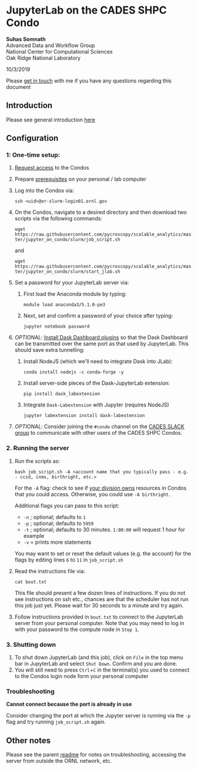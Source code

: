 # JupyterLab on the CADES SHPC Condo

**Suhas Somnath**<br>
Advanced Data and Workflow Group<br>
National Center for Computational Sciences<br>
Oak Ridge National Laboratory

10/3/2019

Please [get in touch](somnaths@ornl.gov) with me if you have any questions regarding this document

## Introduction
Please see general introduction [here](../README.md)

## Configuration
### 1: One-time setup:
1. [Request access](https://support.cades.ornl.gov/user-documentation/_book/condos/how-to-use/request-access.html)
   to the Condos
2. Prepare [prerequisites](https://support.cades.ornl.gov/user-documentation/_book/condos/how-to-use/prerequisites.html)
   on your personal / lab computer
3. Log into the Condos via:

   ``ssh <uid>@or-slurm-login01.ornl.gov``
4. On the Condos, navigate to a desired directory and then download two scripts via the following commands:
   
   ``wget https://raw.githubusercontent.com/pycroscopy/scalable_analytics/master/jupyter_on_condo/slurm/job_script.sh``
   
   and
   
   ``wget https://raw.githubusercontent.com/pycroscopy/scalable_analytics/master/jupyter_on_condo/slurm/start_jlab.sh``
   
5. Set a password for your JupyterLab server via:

   1. First load the Anaconda module by typing: 
      
      ``module load anaconda3/5.1.0-pe3``
   
   2. Next, set and confirm a password of your choice after typing:
     
      ``jupyter notebook password``
      
5. *OPTIONAL*: [Install Dask Dashboard plugins](https://jobqueue.dask.org/en/latest/interactive.html#install-jupyterlab)
   so that the Dask Dashboard can be transmitted over the same port as that
   used by JupyterLab. This should save extra tunnelling:
   
   1. Install NodeJS (which we'll need to integrate Dask into JLab):
   
      ``conda install nodejs -c conda-forge -y``

   2. Install server-side pieces of the Dask-JupyterLab extension:

      ``pip install dask_labextension``

   3. Integrate ``Dask-Labextension`` with Jupyter (requires NodeJS)

      ``jupyter labextension install dask-labextension`` 
   
6. *OPTIONAL*: Consider joining the `#condo` channel on the [CADES SLACK group](cades@slack.com) to 
   communicate with other users of the CADES SHPC Condos.

   
### 2. Running the server
1. Run the scripts as:

   ``bash job_script.sh -A <account name that you typically pass - e.g. - ccsd, cnms, birthright, etc.>``

   For the ``-A`` flag: check to see if 
   [your division owns](https://support.cades.ornl.gov/user-documentation/_book/condos/how-to-use/request-access.html) 
   resources in Condos that you could access. Otherwise, you could use ``-A birthright``.
   
   Additional flags you can pass to this script:

   * ``-n`` <number of nodes>; optional; defaults to ``1``
   * ``-p`` <port number>; optional; defaults to ``5959``
   * ``-t`` <wall time>; optional; defaults to 30 minutes. ``1:00:00`` will request 1 hour for example
   * ``-v`` = prints more statements
   
   You may want to set or reset the default values (e.g. the account) for the flags by editing lines ``6`` to ``11`` in ``job_script.sh``
    
2. Read the instructions file via:

   ``cat bout.txt``
   
   This file should present a few dozen lines of instructions. 
   If you do not see instructions on ssh etc., chances are that the scheduler has not 
   run this job just yet. Please wait for 30 seconds to a minute and try again.
       
3. Follow instructions provided in ``bout.txt`` to connect to the JupyterLab server from your personal computer.
   Note that you may need to log in with your password to the compute node in `Step 1`. 

### 3. Shutting down
1. To shut down JupyterLab (and this job), click on ``File`` in the top menu bar in JupyterLab 
   and select ``Shut Down``. Confirm and you are done. 
2. You will still need to press ``Ctrl``+``C`` in the terminal(s) you used to connect to the Condos login node form your personal computer

### Troubleshooting
**Cannot connect because the port is already in use**

Consider changing the port at which the Jupyter server is running via the ``-p`` flag and try running ``job_script.sh`` again.

## Other notes
Please see the parent [readme](../README.md) for notes on troubleshooting, accessing the server from outside the ORNL network, etc.
